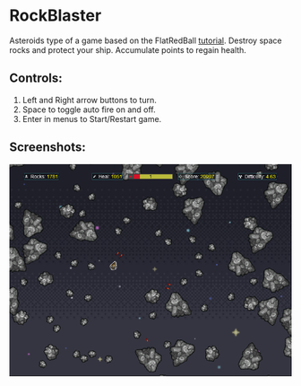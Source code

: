 # RockBlaster
Asteroids type of a game based on the FlatRedBall [tutorial](https://docs.flatredball.com/flatredball/tutorials/rock-blaster). Destroy space rocks and protect your ship. Accumulate points to regain health.

## Controls:

1. Left and Right arrow buttons to turn.
2. Space to toggle auto fire on and off.
3. Enter in menus to Start/Restart game.

## Screenshots:

<p align="center" style="margin-bottom: 0px !important;">
  <img width="800" src="/Screenshots/screenshot.png" alt="Gameplay" align="center">
</p>
